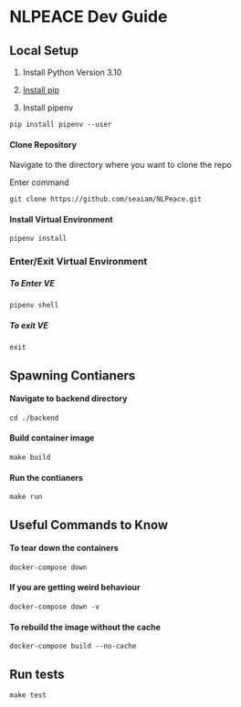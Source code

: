 # NLPEACE Dev Guide

## Local Setup

1. Install Python Version 3.10

2. [Install pip](https://pip.pypa.io/en/stable/installation/)

3. Install pipenv

```
pip install pipenv --user
```

#### Clone Repository

Navigate to the directory where you want to clone the repo

Enter command

```
git clone https://github.com/seaiam/NLPeace.git
```

#### Install Virtual Environment

```
pipenv install
```

### Enter/Exit Virtual Environment

##### To Enter VE 

```
pipenv shell
```

##### To exit VE
```
exit
```

## Spawning Contianers

#### Navigate to backend directory
```
cd ./backend
```

#### Build container image 
```
make build
```

#### Run the contianers 
```
make run
```

## Useful Commands to Know

#### To tear down the containers

 ```
 docker-compose down
  ```

#### If you are getting weird behaviour

```
docker-compose down -v
 ```

#### To rebuild the image without the cache
 ```
 docker-compose build --no-cache
 ```
  
## Run tests 

 ```
 make test
 ```
